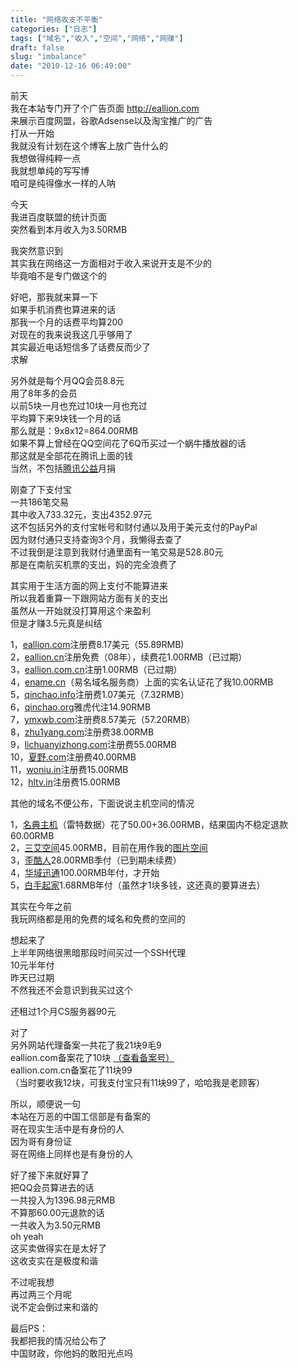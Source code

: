 ```yaml
---
title: "网络收支不平衡"
categories: ["日志"]
tags: ["域名","收入","空间","网络","网赚"]
draft: false
slug: "imbalance"
date: "2010-12-16 06:49:00"
---
```


<p>前天<br>
我在本站专门开了个广告页面 <a href="http://eallion.com/ads" target="_blank">http://eallion.com</a><br>
来展示百度网盟，谷歌Adsense以及淘宝推广的广告<br>
打从一开始<br>
我就没有计划在这个博客上放广告什么的<br>
我想做得纯粹一点<br>
我就想单纯的写写博<br>
咱可是纯得像水一样的人呐</p>
<p>今天<br>
我进百度联盟的统计页面<br>
突然看到本月收入为3.50RMB</p>
<p>我突然意识到<br>
其实我在网络这一方面相对于收入来说开支是不少的<br>
毕竟咱不是专门做这个的</p>
<p>好吧，那我就来算一下<br>
如果手机消费也算进来的话<br>
那我一个月的话费平均算200<br>
对现在的我来说我这几乎够用了<br>
其实最近电话短信多了话费反而少了<br>
求解</p>
<p>另外就是每个月QQ会员8.8元<br>
用了8年多的会员<br>
以前5块一月也充过10块一月也充过<br>
平均算下来9块钱一个月的话<br>
那么就是：9x8x12=864.00RMB<br>
如果不算上曾经在QQ空间花了6Q币买过一个蜗牛播放器的话<br>
那这就是全部花在腾讯上面的钱<br>
当然，不包括<a href="http://gongyi.net" target="_blank">腾讯公益</a>月捐</p>
<p>刚查了下支付宝<br>
一共186笔交易<br>
其中收入733.32元，支出4352.97元<br>
这不包括另外的支付宝帐号和财付通以及用于美元支付的PayPal<br>
因为财付通只支持查询3个月，我懒得去查了<br>
不过我倒是注意到我财付通里面有一笔交易是528.80元<br>
那是在南航买机票的支出，妈的完全浪费了</p>
<p>其实用于生活方面的网上支付不能算进来<br>
所以我着重算一下跟网站方面有关的支出<br>
虽然从一开始就没打算用这个来盈利<br>
但是才赚3.5元真是纠结</p>
<p>1，<a href="http://eallion.com/" target="_blank">eallion.com</a>注册费8.17美元（55.89RMB)<br>
2，<a href="http://qinchao.org" target="_blank">eallion.cn</a>注册免费（08年），续费花1.00RMB（已过期）<br>
3，<a href="http://qinchao.org" target="_blank">eallion.com.cn</a>注册1.00RMB（已过期）<br>
4，<a href="http://ename.cn" target="_blank">ename.cn</a>（易名域名服务商）上面的实名认证花了我10.00RMB<br>
5，<a href="http://qinchao.org" target="_blank">qinchao.info</a>注册费1.07美元（7.32RMB）<br>
6，<a href="http://qinchao.org" target="_blank">qinchao.org</a>雅虎代注14.90RMB<br>
7，<a href="http://ymxwb.com" target="_blank">ymxwb.com</a>注册费8.57美元（57.20RMB）<br>
8，<a href="http://zhu1yang.com" target="_blank">zhu1yang.com</a>注册费38.00RMB<br>
9，<a href="http://lichuanyizhong.com" target="_blank">lichuanyizhong.com</a>注册费55.00RMB<br>
10，<a href="http://www.xn--0rso43k.com" target="_blank">夏野.com</a>注册费40.00RMB<br>
11，<a href="http://t.eallion.com" target="_blank">woniu.in</a>注册费15.00RMB<br>
12，<a href="http://qinchao.org" target="_blank">hltv.in</a>注册费15.00RMB</p>
<p>其他的域名不便公布，下面说说主机空间的情况</p>
<p>1，<a href="http://7root.com" target="_blank">名典主机</a>（雷特数据）花了50.00+36.00RMB，结果国内不稳定退款60.00RMB<br>
2，<a href="http://www.cnaaa.com" target="_blank">三艾空间</a>45.00RMB，目前在用作我的<a href="http://s.eallion.com/" target="_blank">图片空间</a><br>
3，<a href="http://yculer.com" target="_blank">歪酷人</a>28.00RMB季付（已到期未续费）<br>
4，<a href="http://www.vosent.com" target="_blank">华域迅通</a>100.00RMB年付，才开始<br>
5，<a href="http://168.sh" target="_blank">白手起家</a>1.68RMB年付（虽然才1块多钱，这还真的要算进去）</p>
<p>其实在今年之前<br>
我玩网络都是用的免费的域名和免费的空间的</p>
<p>想起来了<br>
上半年网络很黑暗那段时间买过一个SSH代理<br>
10元半年付<br>
昨天已过期<br>
不然我还不会意识到我买过这个</p>
<p>还租过1个月CS服务器90元</p>
<p>对了<br>
另外网站代理备案一共花了我21块9毛9<br>
eallion.com备案花了10块 <a href="http://www.miibeian.gov.cn/icp/publish/query/icpMemoInfo_login.action?id=2350876" target="_blank">（查看备案号）</a><br>
eallion.com.cn备案花了11块99<br>
（当时要收我12块，可我支付宝只有11块99了，哈哈我是老顾客）</p>
<p>所以，顺便说一句<br>
本站在万恶的中国工信部是有备案的<br>
哥在现实生活中是有身份的人<br>
因为哥有身份证<br>
哥在网络上同样也是有身份的人</p>
<p>好了接下来就好算了<br>
把QQ会员算进去的话<br>
一共投入为1396.98元RMB<br>
不算那60.00元退款的话<br>
一共收入为3.50元RMB<br>
oh yeah<br>
这买卖做得实在是太好了<br>
这收支实在是极度和谐</p>
<p>不过呢我想<br>
再过两三个月呢<br>
说不定会倒过来和谐的</p>
<p>最后PS：<br>
我都把我的情况给公布了<br>
中国财政，你他妈的敢阳光点吗</p>
